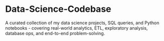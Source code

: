 # Data-Science-Codebase
A curated collection of my data science projects, SQL queries, and Python notebooks - covering real-world analytics, ETL, exploratory analysis, database ops, and end-to-end problem-solving.
